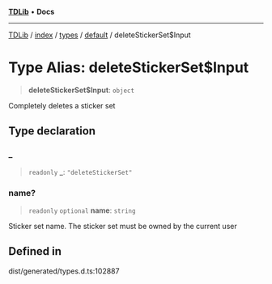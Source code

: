 [**TDLib**](../../../../../../README.md) • **Docs**

***

[TDLib](../../../../../../modules.md) / [index](../../../../../README.md) / [types](../../../README.md) / [default](../README.md) / deleteStickerSet$Input

# Type Alias: deleteStickerSet$Input

> **deleteStickerSet$Input**: `object`

Completely deletes a sticker set

## Type declaration

### \_

> `readonly` **\_**: `"deleteStickerSet"`

### name?

> `readonly` `optional` **name**: `string`

Sticker set name. The sticker set must be owned by the current user

## Defined in

dist/generated/types.d.ts:102887
